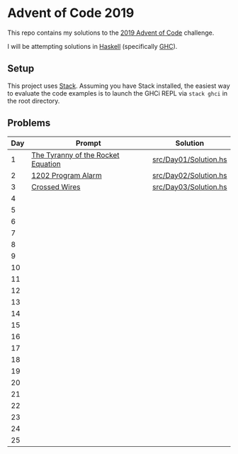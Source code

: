 # Advent of Code 2019

This repo contains my solutions to the [2019 Advent of Code](https://adventofcode.com/2019) challenge.

I will be attempting solutions in [Haskell](http://haskell.org/) (specifically [GHC](https://wiki.haskell.org/GHC)).

## Setup

This project uses [Stack](https://docs.haskellstack.org). Assuming you have Stack installed, the easiest way to evaluate the code examples is to launch the GHCi REPL via `stack ghci` in the root directory.

## Problems

Day | Prompt | Solution
----|--------|---------
1   | [The Tyranny of the Rocket Equation](https://adventofcode.com/2019/day/1) | [src/Day01/Solution.hs](src/Day01/Solution.hs)
2   | [1202 Program Alarm](https://adventofcode.com/2019/day/2) | [src/Day02/Solution.hs](src/Day02/Solution.hs)
3   | [Crossed Wires](https://adventofcode.com/2019/day/3) | [src/Day03/Solution.hs](src/Day03/Solution.hs)
4   | |
5   | |
6   | |
7   | |
8   | |
9   | |
10  | |
11  | |
12  | |
13  | |
14  | |
15  | |
16  | |
17  | |
18  | |
19  | |
20  | |
21  | |
22  | |
23  | |
24  | |
25  | |
